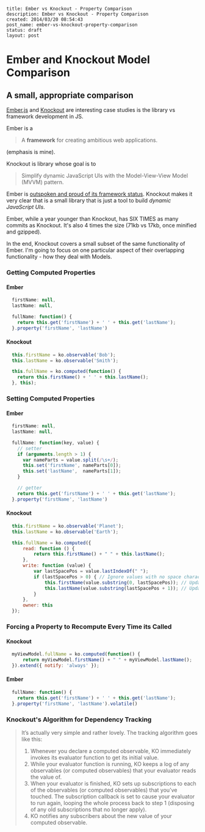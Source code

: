 ```
title: Ember vs Knockout - Property Comparison
description: Ember vs Knockout - Property Comparison
created: 2014/03/20 08:54:43
post_name: ember-vs-knockout-property-comparison
status: draft
layout: post
```

# Ember and Knockout Model Comparison
## A small, appropriate comparison

[Ember.js](http://emberjs.com/) and [Knockout](http://knockoutjs.com/) are interesting case studies is the library vs framework development in JS.

Ember is a
> A __framework__ for creating ambitious web applications.

(emphasis is mine).

Knockout is library whose goal is to
> Simplify dynamic JavaScript UIs with the Model-View-View Model (MVVM) pattern.

Ember is [outspoken and proud of its framework status](https://www.youtube.com/watch?v=jScLjUlLTLI). Knockout makes it very clear that is a small library that is just a tool to build _dynamic JavaScript UIs_.

Ember, while a year younger than Knockout, has SIX TIMES as many commits as Knockout. It's also 4 times the size (71kb vs 17kb, once minified and gzipped).

In the end, Knockout covers a small subset of the same functionality of Ember. I'm going to focus on one particular aspect of their overlapping functionality - how they deal with Models.

### Getting Computed Properties

#### Ember

```javascript
  firstName: null,
  lastName: null,

  fullName: function() {
    return this.get('firstName') + ' ' + this.get('lastName');
  }.property('firstName', 'lastName')
```

#### Knockout

```javascript
  this.firstName = ko.observable('Bob');
  this.lastName = ko.observable('Smith');

  this.fullName = ko.computed(function() {
    return this.firstName() + ' ' + this.lastName();
  }, this);
```

### Setting Computed Properties

#### Ember

```javascript
  firstName: null,
  lastName: null,

  fullName: function(key, value) {
    // setter
    if (arguments.length > 1) {
      var nameParts = value.split(/\s+/);
      this.set('firstName', nameParts[0]);
      this.set('lastName',  nameParts[1]);
    }

    // getter
    return this.get('firstName') + ' ' + this.get('lastName');
  }.property('firstName', 'lastName')
```

#### Knockout

```javascript
  this.firstName = ko.observable('Planet');
  this.lastName = ko.observable('Earth');

  this.fullName = ko.computed({
      read: function () {
          return this.firstName() + " " + this.lastName();
      },
      write: function (value) {
          var lastSpacePos = value.lastIndexOf(" ");
          if (lastSpacePos > 0) { // Ignore values with no space character
              this.firstName(value.substring(0, lastSpacePos)); // Update "firstName"
              this.lastName(value.substring(lastSpacePos + 1)); // Update "lastName"
          }
      },
      owner: this
  });
```

### Forcing a Property to Recompute Every Time its Called

#### Knockout

```javascript
  myViewModel.fullName = ko.computed(function() {
      return myViewModel.firstName() + " " + myViewModel.lastName();
  }).extend({ notify: 'always' });
```

#### Ember

```javascript
  fullName: function() {
    return this.get('firstName') + ' ' + this.get('lastName');
  }.property('firstName', 'lastName').volatile()
```

### Knockout's Algorithm for Dependency Tracking

>
>  It’s actually very simple and rather lovely. The tracking algorithm goes like this:
>
>  1. Whenever you declare a computed observable, KO immediately invokes its evaluator function to get its initial value.
>  2. While your evaluator function is running, KO keeps a log of any observables (or computed observables) that your  evaluator reads the value of.
>  3. When your evaluator is finished, KO sets up subscriptions to each of the observables (or computed observables) that   you’ve touched. The subscription callback is set to cause your evaluator to run again, looping the whole process back to step 1 (disposing of any old subscriptions that no longer apply).
>  4. KO notifies any subscribers about the new value of your computed observable.
